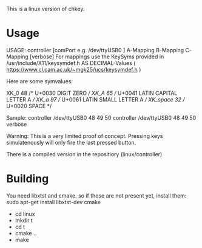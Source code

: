 This is a linux version of chkey.

Usage
=====
USAGE: controller [comPort e.g. /dev/ttyUSB0 ] A-Mapping B-Mapping C-Mapping [verbose]
For mappings use the KeySyms provided in /usr/include/X11/keysymdef.h AS DECIMAL-Values ( https://www.cl.cam.ac.uk/~mgk25/ucs/keysymdef.h )

Here are some symvalues:

XK_0                             48 /* U+0030 DIGIT ZERO */
XK_A                             65  /* U+0041 LATIN CAPITAL LETTER A */
XK_a                             97  /* U+0061 LATIN SMALL LETTER A */
XK_space                         32  /* U+0020 SPACE */

Sample: controller /dev/ttyUSB0 48 49 50
        controller /dev/ttyUSB0 48 49 50 verbose

Warning: This is a very limited proof of concept. Pressing keys simulatenously will only fire the last pressed button.

There is a compiled version in the repositiory (linux/controller)

Building
========

You need libxtst and cmake.  so if those are not present yet, install them:
sudo apt-get install libxtst-dev cmake

* cd linux
* mkdir t
* cd t
* cmake ..
* make

